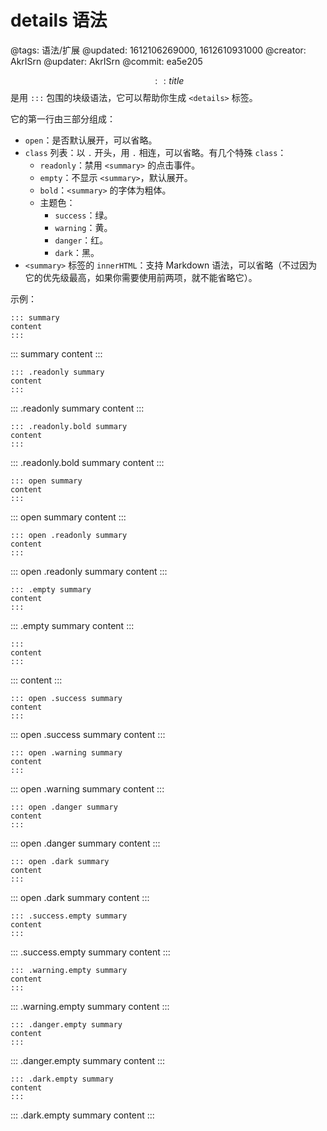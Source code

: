 # details 语法

@tags: 语法/扩展
@updated: 1612106269000, 1612610931000
@creator: AkrISrn
@updater: AkrISrn
@commit: ea5e205

$$:: title $$是用 `:::` 包围的块级语法，它可以帮助你生成 `<details>` 标签。

它的第一行由三部分组成：

- `open`：是否默认展开，可以省略。
-  `class` 列表：以 `.` 开头，用 `.` 相连，可以省略。有几个特殊 `class`：
   - `readonly`：禁用 `<summary>` 的点击事件。
   - `empty`：不显示 `<summary>`，默认展开。
   - `bold`：`<summary>` 的字体为粗体。
   - 主题色：
      - `success`：绿。
      - `warning`：黄。
      - `danger`：红。
      - `dark`：黑。
-  `<summary>` 标签的 `innerHTML`：支持 Markdown 语法，可以省略（不过因为它的优先级最高，如果你需要使用前两项，就不能省略它）。

示例：

```text
::: summary
content
:::
```

::: summary
content
:::

```text
::: .readonly summary
content
:::
```

::: .readonly summary
content
:::

```text
::: .readonly.bold summary
content
:::
```

::: .readonly.bold summary
content
:::

```text
::: open summary
content
:::
````

::: open summary
content
:::

```text
::: open .readonly summary
content
:::
````

::: open .readonly summary
content
:::

```text
::: .empty summary
content
:::
```

::: .empty summary
content
:::

```text
:::
content
:::
```

:::
content
:::

```text
::: open .success summary
content
:::
```

::: open .success summary
content
:::

```text
::: open .warning summary
content
:::
```

::: open .warning summary
content
:::

```text
::: open .danger summary
content
:::
```

::: open .danger summary
content
:::

```text
::: open .dark summary
content
:::
```

::: open .dark summary
content
:::

```text
::: .success.empty summary
content
:::
```

::: .success.empty summary
content
:::

```text
::: .warning.empty summary
content
:::
```
::: .warning.empty summary
content
:::

```text
::: .danger.empty summary
content
:::
```

::: .danger.empty summary
content
:::

```text
::: .dark.empty summary
content
:::
```

::: .dark.empty summary
content
:::
